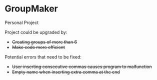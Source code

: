 # GroupMaker

Personal Project

Project could be upgraded by:
* ~~Creating groups of more than 6~~ 
* ~~Make code more efficient~~

Potential errors that need to be fixed:
* ~~User inserting consecutive commas causes program to malfunction~~
* ~~Empty name when inserting extra comma at the end~~
